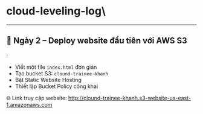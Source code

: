 # cloud-leveling-log\
---

## 📘 Ngày 2 – Deploy website đầu tiên với AWS S3

:
- Viết một file `index.html` đơn giản
- Tạo bucket S3: `clound-trainee-khanh`
- Bật Static Website Hosting
- Thiết lập Bucket Policy công khai

🌐 Link truy cập website:
http://clound-trainee-khanh.s3-website-us-east-1.amazonaws.com

